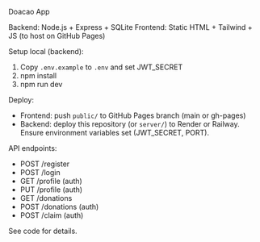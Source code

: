 Doacao App

Backend: Node.js + Express + SQLite
Frontend: Static HTML + Tailwind + JS (to host on GitHub Pages)

Setup local (backend):
1. Copy `.env.example` to `.env` and set JWT_SECRET
2. npm install
3. npm run dev

Deploy:
- Frontend: push `public/` to GitHub Pages branch (main or gh-pages)
- Backend: deploy this repository (or `server/`) to Render or Railway. Ensure environment variables set (JWT_SECRET, PORT).

API endpoints:
- POST /register
- POST /login
- GET /profile (auth)
- PUT /profile (auth)
- GET /donations
- POST /donations (auth)
- POST /claim (auth)

See code for details.

